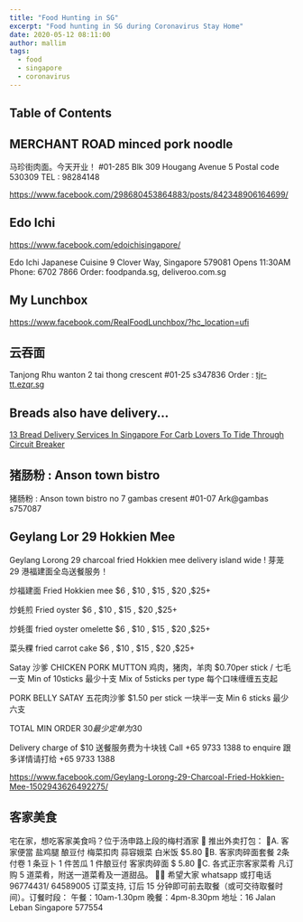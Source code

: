 ```yaml
---
title: "Food Hunting in SG"
excerpt: "Food hunting in SG during Coronavirus Stay Home"
date: 2020-05-12 08:11:00
author: mallim
tags:
  - food
  - singapore
  - coronavirus
---
```


## Table of Contents

## MERCHANT ROAD minced pork noodle 

马珍街肉面。今天开业！
#01-285 Blk 309 Hougang Avenue 5
Postal code 530309 
TEL : 98284148 

https://www.facebook.com/298680453864883/posts/842348906164699/

## Edo Ichi

https://www.facebook.com/edoichisingapore/

Edo Ichi Japanese Cuisine 
9 Clover Way, Singapore 579081 
Opens 11:30AM
Phone: 6702 7866
Order: foodpanda.sg, deliveroo.com.sg

## My Lunchbox

https://www.facebook.com/RealFoodLunchbox/?hc_location=ufi

## 云吞面

Tanjong Rhu wanton 2 tai thong crescent #01-25 s347836 Order : [tjr-tt.ezqr.sg](tjr-tt.ezqr.sg)

## Breads also have delivery...

[13 Bread Delivery Services In Singapore For Carb Lovers To Tide Through Circuit Breaker](https://wp.me/p6veUC-gSg)

## 猪肠粉 : Anson town bistro

猪肠粉 : Anson town bistro no 7 gambas cresent #01-07 Ark@gambas s757087

## Geylang Lor 29 Hokkien Mee

Geylang Lorong 29 charcoal fried Hokkien mee delivery island wide ! 芽茏 29 港福建面全岛送餐服务！

炒福建面 Fried Hokkien mee $6 , $10 , $15 , $20 ,\$25+

炒蚝煎 Fried oyster $6 , $10 , $15 , $20 ,\$25+

炒蚝蛋 fried oyster omelette $6 , $10 , $15 , $20 ,\$25+

菜头粿 fried carrot cake $6 , $10 , $15 , $20 ,\$25+

Satay 沙爹
CHICKEN PORK MUTTON 鸡肉，猪肉，羊肉
\$0.70per stick / 七毛一支
Min of 10sticks 最少十支
Mix of 5sticks per type
每个口味缠缠五支起

PORK BELLY SATAY 五花肉沙爹
\$1.50 per stick
一块半一支
Min 6 sticks
最少六支

TOTAL MIN ORDER $30
最少定单为$30

Delivery charge of \$10
送餐服务费为十块钱
Call +65 9733 1388 to enquire
跟多详情请打给 +65 9733 1388

https://www.facebook.com/Geylang-Lorong-29-Charcoal-Fried-Hokkien-Mee-1502943626492275/

## 客家美食

宅在家，想吃客家美食吗？位于汤申路上段的梅村酒家 🌸 推出外卖打包：
🔺A. 客家便當
盐鸡腿
酿豆付
梅菜扣肉
蒜容娥菜
白米饭
$5.80
🔺B. 客家肉碎面套餐
2条付卷
1 条豆卜
1 件苦瓜
1 件酿豆付
客家肉碎面
$ 5.80
🔺C. 各式正宗客家菜肴
凡订购 5 道菜肴，附送一道菜肴及一道甜品。
🙏🏻 希望大家 whatsapp 或打电话 96774431/ 64589005 订菜支持,
订后 15 分钟即可前去取餐（或可交待取餐时间）。订餐时段：
午餐：10am-1.30pm
晚餐：4pm-8.30pm
地址：16 Jalan Leban
Singapore 577554
